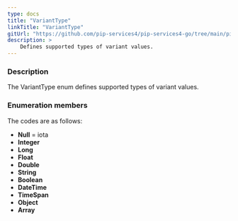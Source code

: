 ```yaml
---
type: docs
title: "VariantType"
linkTitle: "VariantType"
gitUrl: "https://github.com/pip-services4/pip-services4-go/tree/main/pip-services4-expressions-go"
description: > 
    Defines supported types of variant values.
---
```


### Description

The VariantType enum defines supported types of variant values.


### Enumeration members

The codes are as follows:

- **Null** = iota
- **Integer**
- **Long**
- **Float**
- **Double**
- **String**
- **Boolean**
- **DateTime**
- **TimeSpan**
- **Object**
- **Array**

